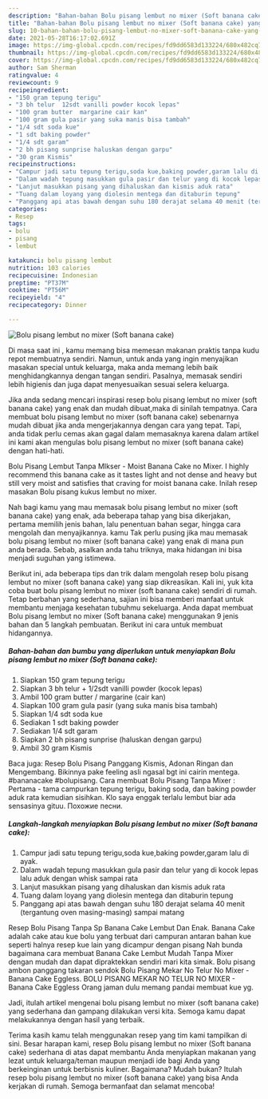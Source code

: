 ```yaml
---
description: "Bahan-bahan Bolu pisang lembut no mixer (Soft banana cake) yang nikmat Untuk Jualan"
title: "Bahan-bahan Bolu pisang lembut no mixer (Soft banana cake) yang nikmat Untuk Jualan"
slug: 10-bahan-bahan-bolu-pisang-lembut-no-mixer-soft-banana-cake-yang-nikmat-untuk-jualan
date: 2021-05-28T16:17:02.691Z
image: https://img-global.cpcdn.com/recipes/fd9dd6583d133224/680x482cq70/bolu-pisang-lembut-no-mixer-soft-banana-cake-foto-resep-utama.jpg
thumbnail: https://img-global.cpcdn.com/recipes/fd9dd6583d133224/680x482cq70/bolu-pisang-lembut-no-mixer-soft-banana-cake-foto-resep-utama.jpg
cover: https://img-global.cpcdn.com/recipes/fd9dd6583d133224/680x482cq70/bolu-pisang-lembut-no-mixer-soft-banana-cake-foto-resep-utama.jpg
author: Sam Sherman
ratingvalue: 4
reviewcount: 9
recipeingredient:
- "150 gram tepung terigu"
- "3 bh telur  12sdt vanilli powder kocok lepas"
- "100 gram butter  margarine cair kan"
- "100 gram gula pasir yang suka manis bisa tambah"
- "1/4 sdt soda kue"
- "1 sdt baking powder"
- "1/4 sdt garam"
- "2 bh pisang sunprise haluskan dengan garpu"
- "30 gram Kismis"
recipeinstructions:
- "Campur jadi satu tepung terigu,soda kue,baking powder,garam lalu di ayak."
- "Dalam wadah tepung masukkan gula pasir dan telur yang di kocok lepas lalu aduk dengan whisk sampai rata"
- "Lanjut masukkan pisang yang dihaluskan dan kismis aduk rata"
- "Tuang dalam loyang yang diolesin mentega dan ditaburin tepung"
- "Panggang api atas bawah dengan suhu 180 derajat selama 40 menit (tergantung oven masing-masing) sampai matang"
categories:
- Resep
tags:
- bolu
- pisang
- lembut

katakunci: bolu pisang lembut 
nutrition: 103 calories
recipecuisine: Indonesian
preptime: "PT37M"
cooktime: "PT56M"
recipeyield: "4"
recipecategory: Dinner

---
```



![Bolu pisang lembut no mixer (Soft banana cake)](https://img-global.cpcdn.com/recipes/fd9dd6583d133224/680x482cq70/bolu-pisang-lembut-no-mixer-soft-banana-cake-foto-resep-utama.jpg)

Di masa  saat ini , kamu memang bisa memesan makanan praktis tanpa kudu repot membuatnya sendiri. Namun, untuk anda yang ingin menyajikan masakan special untuk keluarga, maka anda memang lebih baik menghidangkannya dengan tangan sendiri. Pasalnya, memasak sendiri lebih higienis dan juga dapat menyesuaikan sesuai selera keluarga.

Jika anda sedang mencari inspirasi resep bolu pisang lembut no mixer (soft banana cake) yang enak dan mudah dibuat,maka di sinilah tempatnya. Cara membuat bolu pisang lembut no mixer (soft banana cake)  sebenarnya mudah dibuat jika anda mengerjakannya dengan cara yang tepat. Tapi, anda tidak perlu cemas akan gagal dalam memasaknya 
karena dalam artikel ini kami akan mengulas bolu pisang lembut no mixer (soft banana cake) dengan hati-hati.  

Bolu Pisang Lembut Tanpa MIkser - Moist Banana Cake no Mixer. I highly recommend this banana cake as it tastes light and not dense and heavy but still very moist and satisfies that craving for moist banana cake. Inilah resep masakan Bolu pisang kukus lembut no mixer.

Nah bagi kamu yang mau memasak bolu pisang lembut no mixer (soft banana cake) yang enak, ada beberapa tahap yang bisa dikerjakan, pertama memilih jenis bahan, lalu penentuan bahan segar, hingga cara mengolah dan menyajikannya. kamu Tak perlu pusing jika mau memasak bolu pisang lembut no mixer (soft banana cake) yang enak di mana pun anda berada. Sebab, asalkan anda  tahu triknya, maka hidangan ini bisa menjadi suguhan yang istimewa.

Berikut ini, ada beberapa tips dan trik dalam mengolah resep bolu pisang lembut no mixer (soft banana cake) yang siap dikreasikan. Kali ini, yuk kita coba buat bolu pisang lembut no mixer (soft banana cake) sendiri di rumah. Tetap berbahan yang sederhana, sajian ini bisa memberi manfaat untuk membantu menjaga kesehatan tubuhmu sekeluarga. Anda dapat membuat Bolu pisang lembut no mixer (Soft banana cake) menggunakan 9 jenis bahan dan 5 langkah pembuatan. Berikut ini cara untuk membuat hidangannya.

<!--inarticleads1-->

##### Bahan-bahan dan bumbu yang diperlukan untuk menyiapkan Bolu pisang lembut no mixer (Soft banana cake):

1. Siapkan 150 gram tepung terigu
1. Siapkan 3 bh telur + 1/2sdt vanilli powder (kocok lepas)
1. Ambil 100 gram butter / margarine (cair kan)
1. Siapkan 100 gram gula pasir (yang suka manis bisa tambah)
1. Siapkan 1/4 sdt soda kue
1. Sediakan 1 sdt baking powder
1. Sediakan 1/4 sdt garam
1. Siapkan 2 bh pisang sunprise (haluskan dengan garpu)
1. Ambil 30 gram Kismis


Baca juga: Resep Bolu Pisang Panggang Kismis, Adonan Ringan dan Mengembang. Bikinnya pake feeling asli ngasal bgt ini cairin mentega. #bananacake #bolupisang. Cara membuat Bolu Pisang Tanpa Mixer : Pertama - tama campurkan tepung terigu, baking soda, dan baking powder aduk rata kemudian sisihkan. Klo saya enggak terlalu lembut biar ada sensasinya gituu. Похожие песни. 

<!--inarticleads2-->

##### Langkah-langkah menyiapkan Bolu pisang lembut no mixer (Soft banana cake):

1. Campur jadi satu tepung terigu,soda kue,baking powder,garam lalu di ayak.
1. Dalam wadah tepung masukkan gula pasir dan telur yang di kocok lepas lalu aduk dengan whisk sampai rata
1. Lanjut masukkan pisang yang dihaluskan dan kismis aduk rata
1. Tuang dalam loyang yang diolesin mentega dan ditaburin tepung
1. Panggang api atas bawah dengan suhu 180 derajat selama 40 menit (tergantung oven masing-masing) sampai matang


Resep Bolu Pisang Tanpa Sp Banana Cake Lembut Dan Enak. Banana Cake adalah cake atau kue bolu yang terbuat dari campuran antaran bahan kue seperti halnya resep kue lain yang dicampur dengan pisang Nah bunda bagaimana cara membuat Banana Cake Lembut Mudah Tanpa Mixer dengan mudah dan dapat dipraktekkan sendiri mari kita simak. Bolu pisang ambon panggang takaran sendok Bolu Pisang Mekar No Telur No Mixer - Banana Cake Eggless. BOLU PISANG MEKAR NO TELUR NO MIXER - Banana Cake Eggless Orang jaman dulu memang pandai membuat kue yg. 

Jadi, itulah artikel mengenai  bolu pisang lembut no mixer (soft banana cake)  yang sederhana dan gampang dilakukan versi kita. Semoga kamu dapat melakukannya dengan hasil yang terbaik. 

Terima kasih kamu telah menggunakan resep yang tim kami tampilkan di sini. Besar harapan kami, resep  Bolu pisang lembut no mixer (Soft banana cake) sederhana di atas dapat membantu Anda menyiapkan makanan yang lezat untuk keluarga/teman maupun menjadi ide bagi Anda yang berkeinginan untuk berbisnis kuliner. Bagaimana? Mudah bukan? Itulah resep bolu pisang lembut no mixer (soft banana cake) yang bisa Anda kerjakan di rumah. Semoga bermanfaat dan selamat mencoba!

